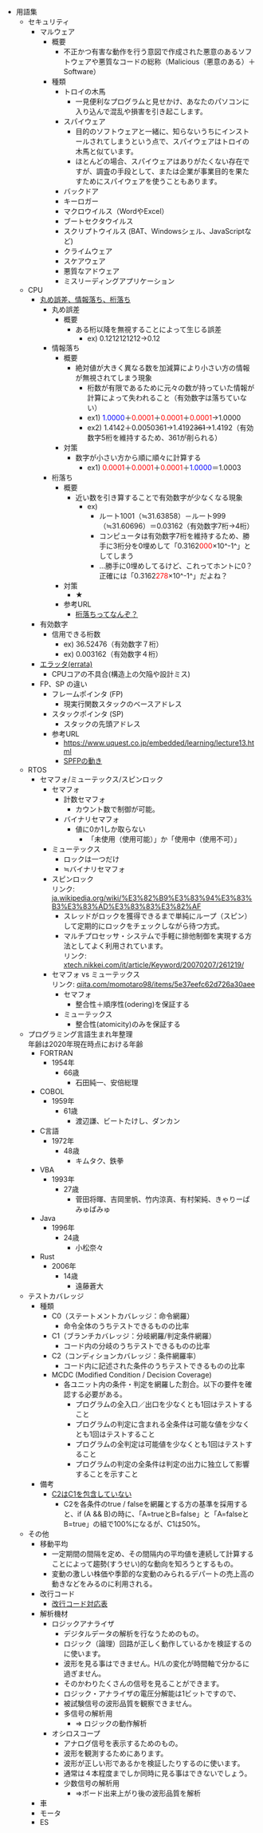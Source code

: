 ﻿- 用語集  
    - セキュリティ  
        - マルウェア  
            - 概要  
                - 不正かつ有害な動作を行う意図で作成された悪意のあるソフトウェアや悪質なコードの総称（Malicious（悪意のある）＋ Software）  
            - 種類  
                - トロイの木馬  
                    - 一見便利なプログラムと見せかけ、あなたのパソコンに入り込んで混乱や損害を引き起こします。  
                - スパイウェア  
                    - 目的のソフトウェアと一緒に、知らないうちにインストールされてしまうという点で、スパイウェアはトロイの木馬と似ています。  
                    - ほとんどの場合、スパイウェアはありがたくない存在ですが、調査の手段として、または企業が事業目的を果たすためにスパイウェアを使うこともあります。  
                - バックドア  
                - キーロガー  
                - マクロウイルス（WordやExcel）  
                - ブートセクタウイルス  
                - スクリプトウイルス (BAT、Windowsシェル、JavaScriptなど)  
                - クライムウェア  
                - スケアウェア  
                - 悪質なアドウェア  
                - ミスリーディングアプリケーション  
    - CPU  
        - [丸め誤差、情報落ち、桁落ち](https://mathwords.net/marumegosa)  
            - 丸め誤差  
                - 概要  
                    - ある桁以降を無視することによって生じる誤差  
                        - ex) 0.1212121212→0.12  
            - 情報落ち  
                - 概要  
                    - 絶対値が大きく異なる数を加減算により小さい方の情報が無視されてしまう現象  
                        - 桁数が有限であるために元々の数が持っていた情報が計算によって失われること（有効数字は落ちていない）  
                        - ex1) <span style="color:blue;">1.0000</span>＋<span style="color:red;">0.0001</span>＋<span style="color:red;">0.0001</span>＋<span style="color:red;">0.0001</span>→1.0000  
                        - ex2) 1.4142＋0.0050361→1.4192~~361~~→1.4192（有効数字5桁を維持するため、361が削られる）  
                - 対策  
                    - 数字が小さい方から順に順々に計算する  
                        - ex1) <span style="color:red;">0.0001</span>＋<span style="color:red;">0.0001</span>＋<span style="color:red;">0.0001</span>＋<span style="color:blue;">1.0000</span>＝1.0003  
            - 桁落ち  
                - 概要  
                    - 近い数を引き算することで有効数字が少なくなる現象  
                        - ex)  
                            - ルート1001（≒31.63858）－ルート999（≒31.60696）＝0.03162（有効数字7桁→4桁）  
                            - コンピュータは有効数字7桁を維持するため、勝手に3桁分を0埋めして「0.3162<span style="color: red; ">000</span>×10^-1^」としてしまう  
                            - …勝手に0埋めしてるけど、これってホントに0？正確には「0.3162<span style="color: red; ">278</span>×10^-1^」だよね？  
                - 対策  
                    - ★  
                - 参考URL  
                    - [桁落ちってなんぞ？](https://technologicaladvance.blog.fc2.com/blog-entry-45.html)  
        - 有効数字  
            - 信用できる桁数  
                - ex) 36.52476（有効数字７桁）  
                - ex) 0.003162（有効数字４桁）  
        - [エラッタ(errata)](https://www.pg-direct.jp/blog/?p=10852)  
            - CPUコアの不具合(構造上の欠陥や設計ミス)  
        - FP、SP の違い  
            - フレームポインタ (FP)  
                - 現実行関数スタックのベースアドレス  
            - スタックポインタ (SP)  
                - スタックの先頭アドレス  
            - 参考URL  
                - https://www.uquest.co.jp/embedded/learning/lecture13.html  
                - [SPFPの動き](SPFPの動き.jpg)  
    - RTOS  
        - セマフォ/ミューテックス/スピンロック  
            - セマフォ  
                - 計数セマフォ  
                    - カウント数で制御が可能。  
                - バイナリセマフォ  
                    - 値に0か1しか取らない  
                        - 「未使用（使用可能）」か「使用中（使用不可）」  
            - ミューテックス  
                - ロックは一つだけ  
                - ≒バイナリセマフォ  
            - スピンロック  
                リンク: [ja.wikipedia.org/wiki/%E3%82%B9%E3%83%94%E3%83%B3%E3%83%AD%E3%83%83%E3%82%AF][1]  
                - スレッドがロックを獲得できるまで単純にループ（スピン）して定期的にロックをチェックしながら待つ方式。  
                - マルチプロセッサ・システムで手軽に排他制御を実現する方法としてよく利用されています。  
                    リンク: [xtech.nikkei.com/it/article/Keyword/20070207/261219/][2]  
            - セマフォ vs ミューテックス  
                リンク: [qiita.com/momotaro98/items/5e37eefc62d726a30aee][3]  
                - セマフォ  
                    - 整合性＋順序性(odering)を保証する  
                - ミューテックス  
                    - 整合性(atomicity)のみを保証する  
    - プログラミング言語生まれ年整理  
        年齢は2020年現在時点における年齢  
        - FORTRAN  
            - 1954年  
                - 66歳  
                    - 石田純一、安倍総理  
        - COBOL  
            - 1959年  
                - 61歳  
                    - 渡辺謙、ビートたけし、ダンカン  
        - C言語  
            - 1972年  
                - 48歳  
                    - キムタク、鉄拳  
        - VBA  
            - 1993年  
                - 27歳  
                    - 菅田将暉、吉岡里帆、竹内涼真、有村架純、きゃりーぱみゅぱみゅ  
        - Java  
            - 1996年  
                - 24歳  
                    - 小松奈々  
        - Rust  
            - 2006年  
                - 14歳  
                    - 遠藤蒼大  
    - テストカバレッジ  
        - 種類  
            - C0（ステートメントカバレッジ：命令網羅）  
                - 命令全体のうちテストできるものの比率  
            - C1（ブランチカバレッジ：分岐網羅/判定条件網羅）  
                - コード内の分岐のうちテストできるものの比率  
            - C2（コンディションカバレッジ：条件網羅率）  
                - コード内に記述された条件のうちテストできるものの比率  
            - MCDC (Modified Condition / Decision Coverage)  
                - 各ユニット内の条件・判定を網羅した割合。以下の要件を確認する必要がある。  
                    - プログラムの全入口／出口を少なくとも1回はテストすること  
                    - プログラムの判定に含まれる全条件は可能な値を少なくとも1回はテストすること  
                    - プログラムの全判定は可能値を少なくとも1回はテストすること  
                    - プログラムの判定の全条件は判定の出力に独立して影響することを示すこと  
        - 備考  
            - [C2はC1を包含していない](https://www.kzsuzuki.com/entry/codeCoverage1)  
                - C2を各条件のtrue / falseを網羅とする方の基準を採用すると、if (A && B)の時に、「A=trueとB=false」と「A=falseとB=true」の組で100%になるが、C1は50%。  
    - その他  
        - 移動平均  
            - 一定期間の間隔を定め、その間隔内の平均値を連続して計算することによって趨勢(すうせい)的な動向を知ろうとするもの。  
            - 変動の激しい株価や季節的な変動のみられるデパートの売上高の動きなどをみるのに利用される。  
        - 改行コード  
            - [改行コード対応表](改行コード対応表.jpg)  
        - 解析機材  
            - ロジックアナライザ  
                - デジタルデータの解析を行なうためのもの。  
                - ロジック（論理）回路が正しく動作しているかを検証するのに使います。  
                - 波形を見る事はできません。H/Lの変化が時間軸で分かるに過ぎません。  
                - そのかわりたくさんの信号を見ることができます。  
                - ロジック・アナライザの電圧分解能は1ビットですので、  
                - 被試験信号の波形品質を観察できません。  
                - 多信号の解析用  
                    - ⇒ ロジックの動作解析  
            - オシロスコープ  
                - アナログ信号を表示するためのもの。  
                - 波形を観測するためにあります。  
                - 波形が正しい形であるかを検証したりするのに使います。  
                - 通常は４本程度までしか同時に見る事はできないでしょう。  
                - 少数信号の解析用  
                    - ⇒ボード出来上がり後の波形品質を解析  
        - 車  
        - モータ  
        - ES  
  
[1]: https://ja.wikipedia.org/wiki/%E3%82%B9%E3%83%94%E3%83%B3%E3%83%AD%E3%83%83%E3%82%AF  
[2]: https://xtech.nikkei.com/it/article/Keyword/20070207/261219/  
[3]: https://qiita.com/momotaro98/items/5e37eefc62d726a30aee  
